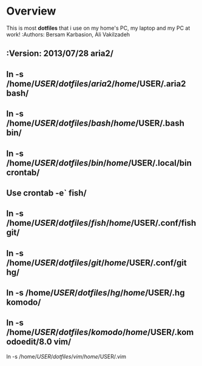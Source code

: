 Overview
=====
This is most **dotfiles** that i use on my home's PC, my laptop and my PC at work!
:Authors:
    Bersam Karbasion,
    Ali Vakilzadeh

:Version: 2013/07/28
aria2/
--------
ln -s /home/$USER/dotfiles/aria2 /home/$USER/.aria2
bash/
--------
ln -s /home/$USER/dotfiles/bash /home/$USER/.bash
bin/
--------
ln -s /home/$USER/dotfiles/bin /home/$USER/.local/bin
crontab/
--------
Use crontab -e`
fish/
--------
ln -s /home/$USER/dotfiles/fish /home/$USER/.conf/fish
git/
--------
ln -s /home/$USER/dotfiles/git /home/$USER/.conf/git
hg/
--------
ln -s /home/$USER/dotfiles/hg /home/$USER/.hg
komodo/
--------
ln -s /home/$USER/dotfiles/komodo /home/$USER/.komodoedit/8.0
vim/
--------
ln -s /home/$USER/dotfiles/vim /home/$USER/.vim
